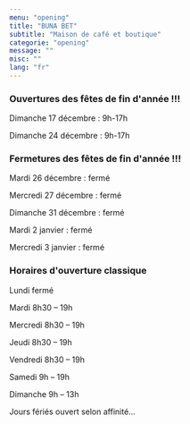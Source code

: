 ```yaml
---
menu: "opening"
title: "BUNA BET"
subtitle: "Maison de café et boutique"
categorie: "opening"
message: ""
misc: ""
lang: "fr"
---
```

### Ouvertures des fêtes de fin d'année !!!

Dimanche 17 décembre  : 9h-17h

Dimanche 24 décembre  : 9h-17h

### Fermetures des fêtes de fin d'année !!!

Mardi 26 décembre : fermé

Mercredi 27 décembre : fermé

Dimanche 31 décembre : fermé 

Mardi 2 janvier : fermé

Mercredi 3 janvier : fermé

### Horaires d'ouverture classique

Lundi fermé

Mardi 8h30 – 19h

Mercredi 8h30 – 19h

Jeudi 8h30 – 19h

Vendredi 8h30 – 19h

Samedi 9h – 19h

Dimanche 9h – 13h

Jours fériés ouvert selon affinité...

